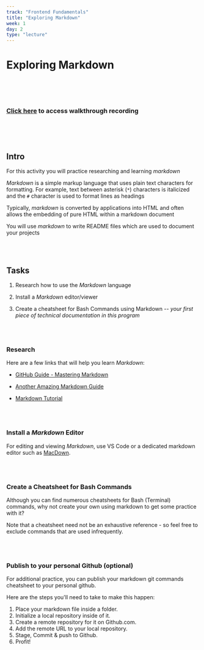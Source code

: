 ```yaml
---
track: "Frontend Fundamentals"
title: "Exploring Markdown"
week: 1
day: 2
type: "lecture"
---
```


# Exploring Markdown 

<br>
<br>
<br>

### [Click here](https://generalassembly.zoom.us/rec/share/DyllEgQeyvNoguKc0O-MzJjh_hecAxGD4GruuopH2ywLCBOJ07eqoWRkwoVXLOZd.fYZ9-MUXeu1eA7OB?startTime=1613503392000) to access walkthrough recording

<br>
<br>
<br>



## Intro

For this activity you will practice researching and learning _markdown_

_Markdown_ is a simple markup language that uses plain text characters for formatting.  For example, text between asterisk (`*`) characters is italicized and the `#` character is used to format lines as headings

Typically, _markdown_ is converted by applications into HTML and often allows the embedding of pure HTML within a markdown document

You will use _markdown_ to write README files which are used to document your projects

<br>
<br>



## Tasks

1. Research how to use the _Markdown_ language

2. Install a _Markdown_ editor/viewer

3. Create a cheatsheet for Bash Commands using Markdown -- _your first piece of technical documentation in this program_


<br>
<br>



### Research

Here are a few links that will help you learn _Markdown_:

- [GitHub Guide - Mastering Markdown](https://guides.github.com/features/mastering-markdown/)

- [Another Amazing Markdown Guide](https://www.markdownguide.org/basic-syntax/)

- [Markdown Tutorial](https://markdowntutorial.com/)


<br>
<br>



### Install a _Markdown_ Editor

For editing and viewing _Markdown_, use VS Code or a dedicated markdown editor such as [MacDown](https://macdown.uranusjr.com/).


<br>
<br>



### Create a Cheatsheet for Bash Commands

Although you can find numerous cheatsheets for Bash (Terminal) commands, why not create your own using markdown to get some practice with it?

Note that a cheatsheet need not be an exhaustive reference - so feel free to exclude commands that are used infrequently.


<br>
<br>


### Publish to your personal Github (optional)

For additional practice, you can publish your markdown git commands cheatsheet to your personal github. 

Here are the steps you'll need to take to make this happen:

1. Place your markdown file inside a folder. 
2. Initialize a local repository inside of it. 
3. Create a remote repository for it on Github.com.
4. Add the remote URL to your local repository.
5. Stage, Commit & push to Github.
6. Profit!